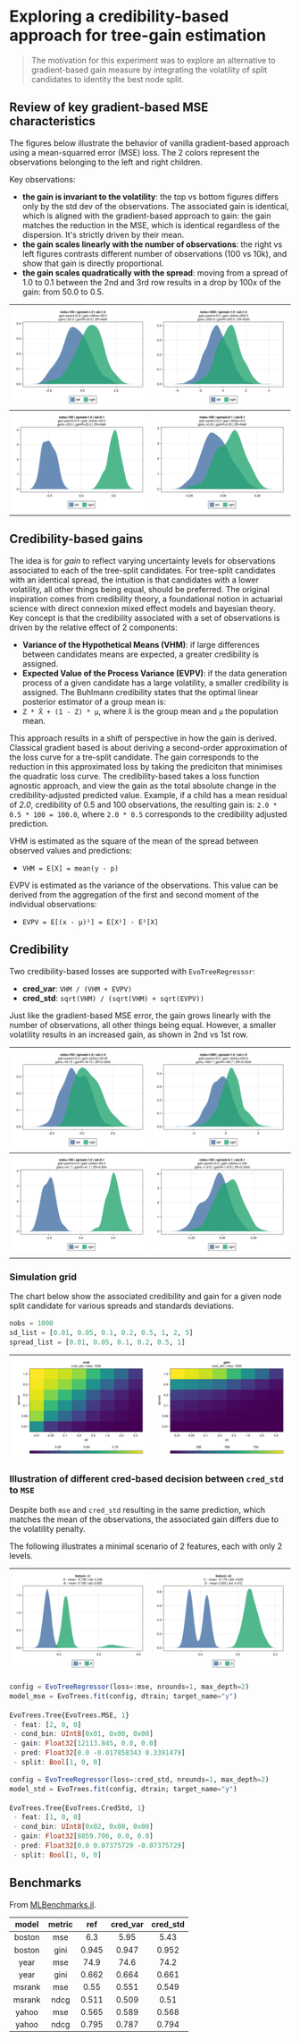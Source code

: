 # Exploring a credibility-based approach for tree-gain estimation


> The motivation for this experiment was to explore an alternative to gradient-based gain measure by integrating the volatility of split candidates to identity the best node split.

## Review of key gradient-based MSE characteristics

The figures below illustrate the behavior of vanilla gradient-based approach using a mean-squarred error (MSE) loss.
The 2 colors represent the observations belonging to the left and right children.

Key observations:
- **the gain is invariant to the volatility**: the top vs bottom figures differs only by the std dev of the observations.
    The associated gain is identical, which is aligned with the gradient-based approach to gain: the gain matches the reduction in the MSE, which is identical regardless of the dispersion. It's strictly driven by their mean.
- **the gain scales linearly with the number of observations**: the right vs left figures contrasts different number of observations (100 vs 10k), and show that gain is directly proportional.
- **the gain scales quadratically with the spread**: moving from a spread of 1.0 to 0.1 between the 2nd and 3rd row results in a drop by 100x of the gain: from 50.0 to 0.5.


| ![](assets/dist-mse-1A.png) | ![](assets/dist-mse-1B.png) |
|:----------------------:|:----------------------:|
| ![](assets/dist-mse-2A.png) | ![](assets/dist-mse-3A.png) |

## Credibility-based gains

The idea is for *gain* to reflect varying uncertainty levels for observations associated to each of the tree-split candidates.
For tree-split candidates with an identical spread, the intuition is that candidates with a lower volatility, all other things being equal, should be preferred.
The original inspiration comes from credibility theory, a foundational notion in actuarial science with direct connexion mixed effect models and bayesian theory.
Key concept is that the credibility associated with a set of observations is driven by the relative effect of 2 components:
 - **Variance of the Hypothetical Means (VHM)**: if large differences between candidates means are expected, a greater credibility is assigned.
 - **Expected Value of the Process Variance (EVPV)**: if the data generation process of a given candidate has a large volatility, a smaller credibility is assigned.
The Buhlmann credibility states that the optimal linear posterior estimator of a group mean is:
 - `Z * X̄ + (1 - Z) * μ`, where `X̄` is the group mean and `μ` the population mean.

This approach results in a shift of perspective in how the gain is derived.
Classical gradient based is about deriving a second-order approximation of the loss curve for a tre-split candidate.
The gain corresponds to the reduction in this approximated loss by taking the prediciton that minimises the quadratic loss curve.
The credibility-based takes a loss function agnostic approach, and view the gain as the total absolute change in the credibility-adjusted predicted value.
Example, if a child has a mean residual of *2.0*, credibility of 0.5 and 100 observations, the resulting gain is: `2.0 * 0.5 * 100 = 100.0`, where `2.0 * 0.5` corresponds to the credibility adjusted prediction.

VHM is estimated as the square of the mean of the spread between observed values and predictions:
- `VHM = E[X] = mean(y - p)`

EVPV is estimated as the variance of the observations. This value can be derived from the aggregation of the first and second moment of the individual observations:
- `EVPV = E[(x - μ)²] = E[X²] - E²[X]`

## Credibility
Two credibility-based losses are supported with `EvoTreeRegressor`:
 - **cred_var**: `VHM / (VHM + EVPV)`
 - **cred_std**: `sqrt(VHM) / (sqrt(VHM) + sqrt(EVPV))`

Just like the gradient-based MSE error, the gain grows linearly with the number of observations, all other things being equal.
However, a smaller volatility results in an increased gain, as shown in 2nd vs 1st row.


| ![](assets/dist-cred_std-1A.png) | ![](assets/dist-cred_std-1B.png) |
|:----------------------:|:----------------------:|
| ![](assets/dist-cred_std-2A.png) | ![](assets/dist-cred_std-3A.png) |

### Simulation grid

The chart below show the associated credibility and gain for a given node split candidate for various spreads and standards deviations.

````julia
nobs = 1000
sd_list = [0.01, 0.05, 0.1, 0.2, 0.5, 1, 2, 5]
spread_list = [0.01, 0.05, 0.1, 0.2, 0.5, 1]
````

| ![](assets/heatmap-cred-cred_std.png) | ![](assets/heatmap-gain-cred_std.png) |
|:----------------------:|:----------------------:|

### Illustration of different cred-based decision between `cred_std` to `MSE`

Despite both `mse` and `cred_std` resulting in the same prediction, which matches the mean of the observations, the associated gain differs due to the volatility penalty.

The following illustrates a minimal scenario of 2 features, each with only 2 levels.

| ![](assets/dist-mse-cred-x1.png) | ![](assets/dist-mse-cred-x2.png) |
|:----------------------:|:----------------------:|

```julia
config = EvoTreeRegressor(loss=:mse, nrounds=1, max_depth=2)
model_mse = EvoTrees.fit(config, dtrain; target_name="y")

EvoTrees.Tree{EvoTrees.MSE, 1}
 - feat: [2, 0, 0]
 - cond_bin: UInt8[0x01, 0x00, 0x00]
 - gain: Float32[12113.845, 0.0, 0.0]
 - pred: Float32[0.0 -0.017858343 0.3391479]
 - split: Bool[1, 0, 0]
```

```julia
config = EvoTreeRegressor(loss=:cred_std, nrounds=1, max_depth=2)
model_std = EvoTrees.fit(config, dtrain; target_name="y")

EvoTrees.Tree{EvoTrees.CredStd, 1}
 - feat: [1, 0, 0]
 - cond_bin: UInt8[0x02, 0x00, 0x00]
 - gain: Float32[8859.706, 0.0, 0.0]
 - pred: Float32[0.0 0.07375729 -0.07375729]
 - split: Bool[1, 0, 0]
```

## Benchmarks

From [MLBenchmarks.jl](https://github.com/Evovest/MLBenchmarks.jl).

| **model** | **metric** | **ref** | **cred\_var** | **cred\_std** |
|:---------:|:----------:|:-------:|:-------------:|:-------------:|
| boston    | mse        | 6.3     | 5.95          | 5.43          |
| boston    | gini       | 0.945   | 0.947         | 0.952         |
| year      | mse        | 74.9    | 74.6          | 74.2          |
| year      | gini       | 0.662   | 0.664         | 0.661         |
| msrank    | mse        | 0.55    | 0.551         | 0.549         |
| msrank    | ndcg       | 0.511   | 0.509         | 0.51          |
| yahoo     | mse        | 0.565   | 0.589         | 0.568         |
| yahoo     | ndcg       | 0.795   | 0.787         | 0.794         |

